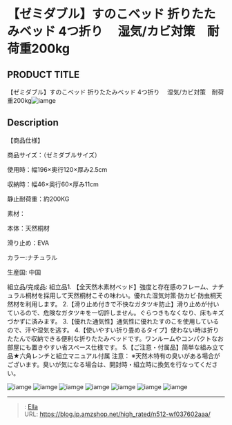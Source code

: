 # 【ゼミダブル】すのこベッド 折りたたみベッド 4つ折り 　湿気/カビ対策　耐荷重200kg


## PRODUCT TITLE 

【ゼミダブル】すのこベッド 折りたたみベッド 4つ折り 　湿気/カビ対策　耐荷重200kg![iamge](https://b2bfiles1.gigab2b.cn/image/wkseller/301/pp004034/002_sd-d.jpg)

## Description

【商品仕様】

商品サイズ：（ゼミダブルサイズ）

使用時：幅196×奥行120×厚み2.5cm

収納時：幅46×奥行60×厚み11cm



静止耐荷重：約200KG

素材：

本体：天然桐材

滑り止め：EVA

カラー:ナチュラル

生産国: 中国

組立品/完成品: 組立品1. 【全天然木素材ベッド】強度と存在感のフレーム、ナチュラル桐材を採用して天然桐材こその味わい。優れた湿気対策·防カビ·防虫桐天然材を利用します。
2.【滑り止め付きで不快なガタツキ防止】滑り止めが付いているので、危険なガタツキを一切許しません。ぐらつきもなくなり、床もキズづかずに済みます。
3.【優れた通気性】通気性に優れたすのこを使用しているので、汗や湿気を逃す。
4.【使いやすい折り畳めるタイプ】使わない時は折りたたんで収納できる便利な折りたたみベッドです。ワンルームやコンパクトなお部屋にも置きやすい省スペース仕様です。
5.【ご注意・付属品】简単な組み立て品★六角レンチと組立マニュアル付属
注意： ※天然木特有の臭いがある場合がございます。臭いが気になる場合は、開封時・組立時に換気を行なってください。




![iamge](https://b2bfiles1.gigab2b.cn/image/wkseller/301/pp004034/005.jpg)
![iamge](https://b2bfiles1.gigab2b.cn/image/wkseller/301/pp004034/006.jpg)
![iamge](https://b2bfiles1.gigab2b.cn/image/wkseller/301/pp004034/007.jpg)
![iamge](https://b2bfiles1.gigab2b.cn/image/wkseller/301/pp004034/008.jpg)
![iamge](nan)
![iamge](nan)
![iamge](nan)


---

> : [Ella](https://blog.jp.amzshop.net/)  
> URL: https://blog.jp.amzshop.net/high_rated/n512-wf037602aaa/  

